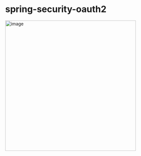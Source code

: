 # spring-security-oauth2
<img width="416" alt="image" src="https://user-images.githubusercontent.com/15270197/213348968-99e52cee-c802-4b2d-ae23-36907b41875d.png">
